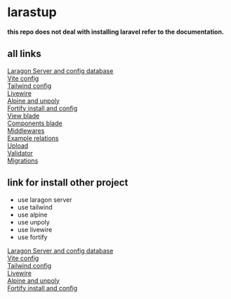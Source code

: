 # larastup  

**this repo does not deal with installing laravel refer to the documentation.**

## all links

[Laragon Server and config database](https://github.com/woopear/larastup/blob/main/documentation/database-laragon.md)  
[Vite config](https://github.com/woopear/larastup/blob/main/documentation/config-vite.md)  
[Tailwind config](https://github.com/woopear/larastup/blob/main/documentation/tailwind-css-basic.md)   
[Livewire](https://github.com/woopear/larastup/blob/main/documentation/livewire.md)   
[Alpine and unpoly](https://github.com/woopear/larastup/blob/main/documentation/alpine-unpoly.md)   
[Fortify install and config](https://github.com/woopear/larastup/blob/main/documentation/fortify.md)   
[View blade](https://github.com/woopear/larastup/blob/main/documentation/view-blade.md)   
[Components blade](https://github.com/woopear/larastup/blob/main/documentation/component-blade.md)   
[Middlewares](https://github.com/woopear/larastup/blob/main/documentation/middleware.md)   
[Example relations](https://github.com/woopear/larastup/blob/main/documentation/relationship.md)   
[Upload](https://github.com/woopear/larastup/blob/main/documentation/upload-file.md)   
[Validator](https://github.com/woopear/larastup/blob/main/documentation/validator.md)   
[Migrations](https://github.com/woopear/larastup/blob/main/documentation/migration.md)      

## link for install other project  

- use laragon server  
- use tailwind  
- use alpine  
- use unpoly  
- use livewire  
- use fortify  

[Laragon Server and config database](https://github.com/woopear/larastup/blob/main/documentation/database-laragon.md)  
[Vite config](https://github.com/woopear/larastup/blob/main/documentation/config-vite.md)  
[Tailwind config](https://github.com/woopear/larastup/blob/main/documentation/tailwind-css-basic.md)  
[Livewire](https://github.com/woopear/larastup/blob/main/documentation/livewire.md)   
[Alpine and unpoly](https://github.com/woopear/larastup/blob/main/documentation/alpine-unpoly.md)   
[Fortify install and config](https://github.com/woopear/larastup/blob/main/documentation/fortify.md)   



